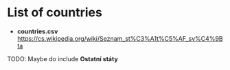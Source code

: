 # List of countries

-   **countries.csv** https://cs.wikipedia.org/wiki/Seznam_st%C3%A1t%C5%AF_sv%C4%9Bta

TODO: Maybe do include **Ostatní státy**
